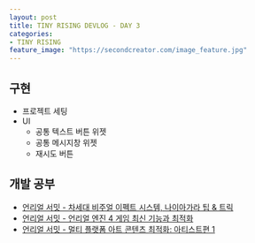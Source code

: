 ```yaml
---
layout: post
title: TINY RISING DEVLOG - DAY 3
categories:
- TINY RISING
feature_image: "https://secondcreator.com/image_feature.jpg"
---
```


## 구현
- 프로젝트 세팅
- UI
  - 공통 텍스트 버튼 위젯
  - 공통 메시지창 위젯
  - 재시도 버튼

## 개발 공부
- [언리얼 서밋 - 차세대 비주얼 이펙트 시스템, 나이아가라 팁 & 트릭](https://replay.unrealsummit.co.kr/data2019/USMP20190_01.html)
- [언리얼 서밋 - 언리얼 엔진 4 게임 최신 기능과 최적화](https://replay.unrealsummit.co.kr/data2019/USMT20190_05.html)
- [언리얼 서밋 - 멀티 플랫폼 아트 콘텐츠 최적화: 아티스트편 1](https://replay.unrealsummit.co.kr/data2019/USM20190514_2_2.html)
